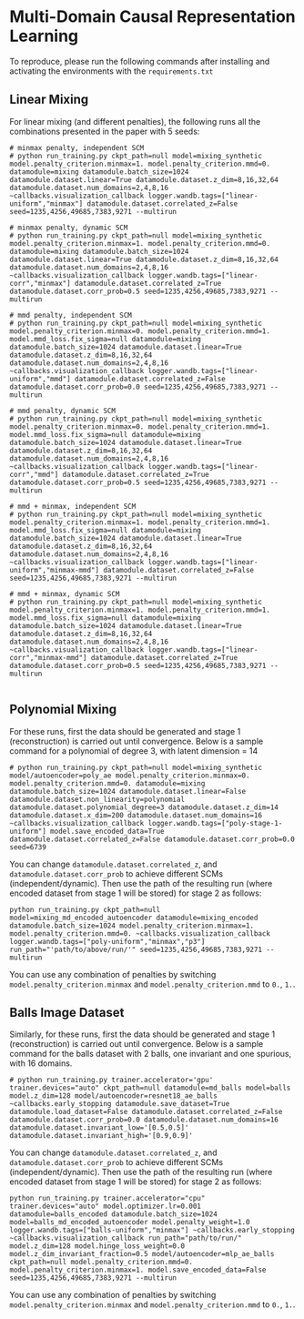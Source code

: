 # Multi-Domain Causal Representation Learning

To reproduce, please run the following commands after installing and activating the environments with the `requirements.txt`


## Linear Mixing
For linear mixing (and different penalties), the following runs all the combinations presented in the paper with 5 seeds:

```
# minmax penalty, independent SCM
# python run_training.py ckpt_path=null model=mixing_synthetic model.penalty_criterion.minmax=1. model.penalty_criterion.mmd=0. datamodule=mixing datamodule.batch_size=1024 datamodule.dataset.linear=True datamodule.dataset.z_dim=8,16,32,64 datamodule.dataset.num_domains=2,4,8,16 ~callbacks.visualization_callback logger.wandb.tags=["linear-uniform","minmax"] datamodule.dataset.correlated_z=False seed=1235,4256,49685,7383,9271 --multirun

# minmax penalty, dynamic SCM
# python run_training.py ckpt_path=null model=mixing_synthetic model.penalty_criterion.minmax=1. model.penalty_criterion.mmd=0. datamodule=mixing datamodule.batch_size=1024 datamodule.dataset.linear=True datamodule.dataset.z_dim=8,16,32,64 datamodule.dataset.num_domains=2,4,8,16 ~callbacks.visualization_callback logger.wandb.tags=["linear-corr","minmax"] datamodule.dataset.correlated_z=True datamodule.dataset.corr_prob=0.5 seed=1235,4256,49685,7383,9271 --multirun

# mmd penalty, independent SCM
# python run_training.py ckpt_path=null model=mixing_synthetic model.penalty_criterion.minmax=0. model.penalty_criterion.mmd=1. model.mmd_loss.fix_sigma=null datamodule=mixing datamodule.batch_size=1024 datamodule.dataset.linear=True datamodule.dataset.z_dim=8,16,32,64 datamodule.dataset.num_domains=2,4,8,16 ~callbacks.visualization_callback logger.wandb.tags=["linear-uniform","mmd"] datamodule.dataset.correlated_z=False datamodule.dataset.corr_prob=0.0 seed=1235,4256,49685,7383,9271 --multirun

# mmd penalty, dynamic SCM
# python run_training.py ckpt_path=null model=mixing_synthetic model.penalty_criterion.minmax=0. model.penalty_criterion.mmd=1. model.mmd_loss.fix_sigma=null datamodule=mixing datamodule.batch_size=1024 datamodule.dataset.linear=True datamodule.dataset.z_dim=8,16,32,64 datamodule.dataset.num_domains=2,4,8,16 ~callbacks.visualization_callback logger.wandb.tags=["linear-corr","mmd"] datamodule.dataset.correlated_z=True datamodule.dataset.corr_prob=0.5 seed=1235,4256,49685,7383,9271 --multirun

# mmd + minmax, independent SCM
# python run_training.py ckpt_path=null model=mixing_synthetic model.penalty_criterion.minmax=1. model.penalty_criterion.mmd=1. model.mmd_loss.fix_sigma=null datamodule=mixing datamodule.batch_size=1024 datamodule.dataset.linear=True datamodule.dataset.z_dim=8,16,32,64 datamodule.dataset.num_domains=2,4,8,16 ~callbacks.visualization_callback logger.wandb.tags=["linear-uniform","minmax-mmd"] datamodule.dataset.correlated_z=False seed=1235,4256,49685,7383,9271 --multirun

# mmd + minmax, dynamic SCM
# python run_training.py ckpt_path=null model=mixing_synthetic model.penalty_criterion.minmax=1. model.penalty_criterion.mmd=1. model.mmd_loss.fix_sigma=null datamodule=mixing datamodule.batch_size=1024 datamodule.dataset.linear=True datamodule.dataset.z_dim=8,16,32,64 datamodule.dataset.num_domains=2,4,8,16 ~callbacks.visualization_callback logger.wandb.tags=["linear-corr","minmax-mmd"] datamodule.dataset.correlated_z=True datamodule.dataset.corr_prob=0.5 seed=1235,4256,49685,7383,9271 --multirun


```

## Polynomial Mixing

For these runs, first the data should be generated and stage 1 (reconstruction) is carried out until convergence. Below is a sample command for a polynomial of degree 3, with latent dimension = 14

```
# python run_training.py ckpt_path=null model=mixing_synthetic model/autoencoder=poly_ae model.penalty_criterion.minmax=0. model.penalty_criterion.mmd=0. datamodule=mixing datamodule.batch_size=1024 datamodule.dataset.linear=False datamodule.dataset.non_linearity=polynomial datamodule.dataset.polynomial_degree=3 datamodule.dataset.z_dim=14 datamodule.dataset.x_dim=200 datamodule.dataset.num_domains=16 ~callbacks.visualization_callback logger.wandb.tags=["poly-stage-1-uniform"] model.save_encoded_data=True datamodule.dataset.correlated_z=False datamodule.dataset.corr_prob=0.0 seed=6739
```
You can change `datamodule.dataset.correlated_z`, and `datamodule.dataset.corr_prob` to achieve different SCMs (independent/dynamic).
Then use the path of the resulting run (where encoded dataset from stage 1 will be stored) for stage 2 as follows:
```
python run_training.py ckpt_path=null model=mixing_md_encoded_autoencoder datamodule=mixing_encoded datamodule.batch_size=1024 model.penalty_criterion.minmax=1. model.penalty_criterion.mmd=0. ~callbacks.visualization_callback logger.wandb.tags=["poly-uniform","minmax","p3"] run_path="'path/to/above/run/'" seed=1235,4256,49685,7383,9271 --multirun
```
You can use any combination of penalties by switching `model.penalty_criterion.minmax` and `model.penalty_criterion.mmd` to `0.`, `1.`. 

## Balls Image Dataset

Similarly, for these runs, first the data should be generated and stage 1 (reconstruction) is carried out until convergence. Below is a sample command for the balls dataset with 2 balls, one invariant and one spurious, with 16 domains.

```
# python run_training.py trainer.accelerator='gpu' trainer.devices="auto" ckpt_path=null datamodule=md_balls model=balls model.z_dim=128 model/autoencoder=resnet18_ae_balls ~callbacks.early_stopping datamodule.save_dataset=True datamodule.load_dataset=False datamodule.dataset.correlated_z=False datamodule.dataset.corr_prob=0.0 datamodule.dataset.num_domains=16 datamodule.dataset.invariant_low='[0.5,0.5]' datamodule.dataset.invariant_high='[0.9,0.9]'
```
You can change `datamodule.dataset.correlated_z`, and `datamodule.dataset.corr_prob` to achieve different SCMs (independent/dynamic).
Then use the path of the resulting run (where encoded dataset from stage 1 will be stored) for stage 2 as follows:
```
python run_training.py trainer.accelerator="cpu" trainer.devices="auto" model.optimizer.lr=0.001 datamodule=balls_encoded datamodule.batch_size=1024 model=balls_md_encoded_autoencoder model.penalty_weight=1.0 logger.wandb.tags=["balls-uniform","minmax"] ~callbacks.early_stopping ~callbacks.visualization_callback run_path="path/to/run/" model.z_dim=128 model.hinge_loss_weight=0.0 model.z_dim_invariant_fraction=0.5 model/autoencoder=mlp_ae_balls ckpt_path=null model.penalty_criterion.mmd=0. model.penalty_criterion.minmax=1. model.save_encoded_data=False seed=1235,4256,49685,7383,9271 --multirun
```
You can use any combination of penalties by switching `model.penalty_criterion.minmax` and `model.penalty_criterion.mmd` to `0.`, `1.`. 

